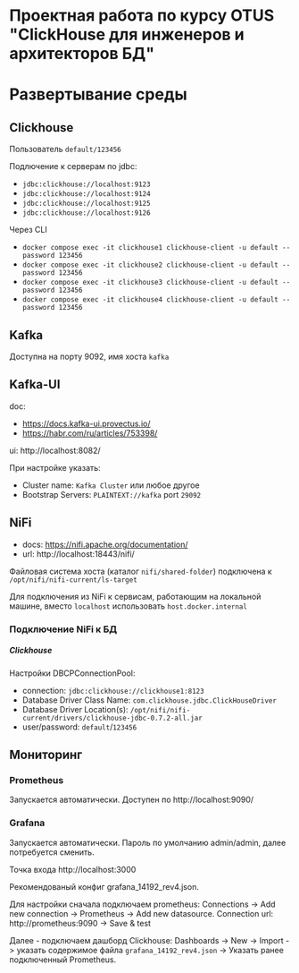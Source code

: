 # Проектная работа по курсу OTUS "ClickHouse для инженеров и архитекторов БД"

# Развертывание среды

## Clickhouse

Пользователь `default/123456`

Подлючение к серверам по jdbc:
- `jdbc:clickhouse://localhost:9123`
- `jdbc:clickhouse://localhost:9124`
- `jdbc:clickhouse://localhost:9125`
- `jdbc:clickhouse://localhost:9126`

Через CLI
- `docker compose exec -it clickhouse1 clickhouse-client -u default --password 123456`
- `docker compose exec -it clickhouse2 clickhouse-client -u default --password 123456`
- `docker compose exec -it clickhouse3 clickhouse-client -u default --password 123456`
- `docker compose exec -it clickhouse4 clickhouse-client -u default --password 123456`

## Kafka

Доступна на порту 9092, имя хоста `kafka`  

## Kafka-UI
doc: 
- https://docs.kafka-ui.provectus.io/
- https://habr.com/ru/articles/753398/  

ui: http://localhost:8082/   

При настройке указать:
- Cluster name: `Kafka Cluster` или любое другое
- Bootstrap Servers: `PLAINTEXT://kafka` port `29092`

## NiFi

- docs: https://nifi.apache.org/documentation/  
- url: http://localhost:18443/nifi/  

Файловая система хоста (каталог `nifi/shared-folder`) подключена к `/opt/nifi/nifi-current/ls-target`  

Для подключения из NiFi к сервисам, работающим на локальной машине, вместо `localhost` использовать `host.docker.internal`

### Подключение NiFi к БД

##### Clickhouse

Настройки DBCPConnectionPool:
- connection: `jdbc:clickhouse://clickhouse1:8123`
- Database Driver Class Name: `com.clickhouse.jdbc.ClickHouseDriver`
- Database Driver Location(s): `/opt/nifi/nifi-current/drivers/clickhouse-jdbc-0.7.2-all.jar`
- user/password: `default`/`123456`

## Мониторинг

### Prometheus

Запускается автоматически. Доступен по http://localhost:9090/

### Grafana

Запускается автоматически. Пароль по умолчанию admin/admin, далее потребуется сменить.

Точка входа http://localhost:3000

Рекомендованый конфиг grafana_14192_rev4.json.

Для настройки сначала подключаем prometheus: Connections -> Add new connection -> Prometheus -> Add new datasource. Connection url: http://prometheus:9090 -> Save & test

Далее - подключаем дашборд Clickhouse: Dashboards -> New -> Import -> указать содержимое файла `grafana_14192_rev4.json` -> Указать ранее подключенный Prometheus.

